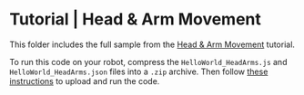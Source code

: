# Tutorial | Head & Arm Movement

This folder includes the full sample from the [Head & Arm Movement](https://docs.mistyrobotics.com/misty-ii/coding-misty/javascript-sdk-tutorials/#head-amp-arm-movement-misty-ii-) tutorial.

To run this code on your robot, compress the `HelloWorld_HeadArms.js` and `HelloWorld_HeadArms.json` files into a `.zip` archive. Then follow [these instructions](https://docs.mistyrobotics.com/tools-&-apps/web-based-tools/skill-runner) to upload and run the code.